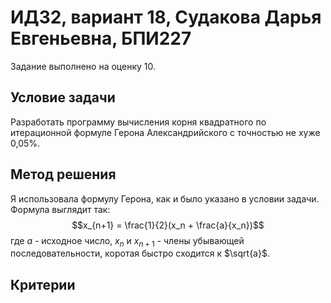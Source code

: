 # ИДЗ2, вариант 18, Судакова Дарья Евгеньевна, БПИ227
Задание выполнено на оценку 10.
## Условие задачи
Разработать программу вычисления корня квадратного по итерационной формуле Герона Александрийского с точностью не хуже 0,05%.
## Метод решения
Я использовала формулу Герона, как и было указано в условии задачи. Формула выглядит так: 
$$x_{n+1} = \frac{1}{2}(x_n + \frac{a}{x_n})$$
где $a$ - исходное число, $x_n$ и $x_{n+1}$ - члены убывающей последовательности, коротая быстро сходится к $\sqrt{a}$.
## Критерии
